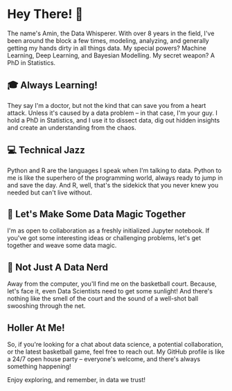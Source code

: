 # Hey There! 👋

The name's Amin, the Data Whisperer. With over 8 years in the field, I've been around the block a few times, modeling, analyzing, and generally getting my hands dirty in all things data. My special powers? Machine Learning, Deep Learning, and Bayesian Modelling. My secret weapon? A PhD in Statistics.

## 🎓 Always Learning!

They say I'm a doctor, but not the kind that can save you from a heart attack. Unless it's caused by a data problem – in that case, I'm your guy. I hold a PhD in Statistics, and I use it to dissect data, dig out hidden insights and create an understanding from the chaos.

## 💻 Technical Jazz

Python and R are the languages I speak when I'm talking to data. Python to me is like the superhero of the programming world, always ready to jump in and save the day. And R, well, that's the sidekick that you never knew you needed but can't live without.

## 🤝 Let's Make Some Data Magic Together

I'm as open to collaboration as a freshly initialized Jupyter notebook. If you've got some interesting ideas or challenging problems, let's get together and weave some data magic.

## 🏀 Not Just A Data Nerd

Away from the computer, you'll find me on the basketball court. Because, let's face it, even Data Scientists need to get some sunlight! And there's nothing like the smell of the court and the sound of a well-shot ball swooshing through the net.

## Holler At Me!

So, if you're looking for a chat about data science, a potential collaboration, or the latest basketball game, feel free to reach out. My GitHub profile is like a 24/7 open house party – everyone's welcome, and there's always something happening!

Enjoy exploring, and remember, in data we trust!

